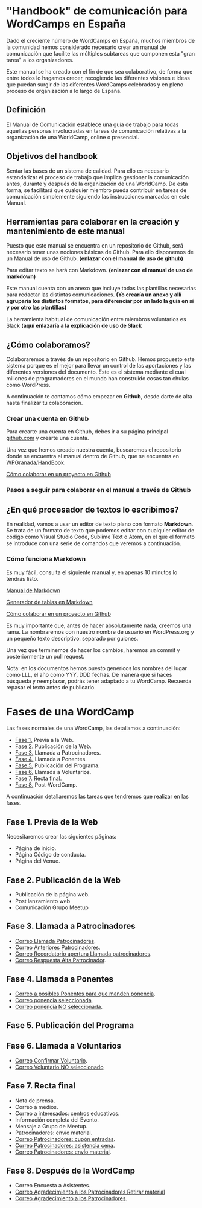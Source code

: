 # "Handbook" de comunicación para WordCamps en España

Dado el creciente número de WordCamps en España, muchos miembros de la comunidad hemos considerado necesario crear un manual de comunicación que facilite las múltiples subtareas que componen esta "gran tarea" a los organizadores.

Este manual se ha creado con el fin de que sea colaborativo, de forma que entre todos lo hagamos crecer, recogiendo las diferentes visiones e ideas que puedan surgir de las diferentes WordCamps celebradas y en pleno proceso de organización a lo largo de España.

## Definición 
El Manual de Comunicación establece una guía de trabajo para todas aquellas personas involucradas en tareas de comunicación relativas a la organización de una WorldCamp, online o presencial.

## Objetivos del handbook
Sentar las bases de un sistema de calidad.
Para ello es necesario estandarizar el proceso de trabajo que implica gestionar la comunicación antes, durante y después de la organización de una WorldCamp.
De esta forma, se facilitará que cualquier miembro pueda contribuir en tareas de comunicación simplemente siguiendo las instrucciones marcadas en este Manual.

## Herramientas para colaborar en la creación y mantenimiento de este manual
Puesto que este manual se encuentra en un repositorio de Github, será necesario tener unas nociones básicas de Github. Para ello disponemos de un Manual de uso de Github. **(enlazar con el manual de uso de github)**

Para editar texto se hará con Markdown. **(enlazar con el manual de uso de markdown)**

Este manual cuenta con un anexo que incluye todas las plantillas necesarias para redactar las distintas comunicaciones. **(Yo crearía un anexo y allí agruparía los distintos formatos, para diferenciar por un lado la guía en sí y por otro las plantillas)**

La herramienta habitual de comunicación entre miembros voluntarios es Slack **(aquí enlazaría a la explicación de uso de Slack**

## ¿Cómo colaboramos?
Colaboraremos a través de un repositorio en Github. Hemos propuesto este sistema porque es el mejor para llevar un control de las aportaciones y las diferentes versiones del documento. Este es el sistema mediante el cual millones de programadores en el mundo han construido cosas tan chulas como WordPress.

A continuación te contamos cómo empezar en **Github**, desde darte de alta hasta finalizar tu colaboración.

### Crear una cuenta en Github
Para crearte una cuenta en Github, debes ir a su página principal [github.com](https://github.com/) y crearte una cuenta.

Una vez que hemos creado nuestra cuenta, buscaremos el repositorio donde se encuentra el manual dentro de Github, que se encuentra en [WPGranada/HandBook](https://github.com/WPGranada/HandBook-Comunicacion-WordCamp).

[Cómo colaborar en un proyecto en Github](https://gist.github.com/BCasal/026e4c7f5c71418485c1)

### Pasos a seguir para colaborar en el manual a través de Github

## ¿En qué procesador de textos lo escribimos?
En realidad, vamos a usar un editor de texto plano con formato **Markdown**. Se trata de un formato de texto que podemos editar con cualquier editor de código como Visual Studio Code, Sublime Text o Atom, en el que el formato se introduce con una serie de comandos que veremos a continuación.

### Cómo funciona Markdown

Es muy fácil, consulta el siguiente manual y, en apenas 10 minutos lo tendrás listo.

[Manual de Markdown](https://commonmark.org/help/)

[Generador de tablas en Markdown](https://www.tablesgenerator.com/markdown_tables)

[Cómo colaborar en un proyecto en Github](https://gist.github.com/BCasal/026e4c7f5c71418485c1)

Es muy importante que, antes de hacer absolutamente nada, creemos una rama. La nombraremos con nuestro nombre de usuario en WordPress.org y un pequeño texto descriptivo. separado por guiones.

Una vez que terminemos de hacer los cambios, haremos un commit y posteriormente un pull request.

Nota: en los documentos hemos puesto genéricos los nombres del lugar como LLL, el año como YYY, DDD fechas. De manera que si haces búsqueda y reemplazar, podrás tener adaptado a tu WordCamp. Recuerda repasar el texto antes de publicarlo.

# Fases de una WordCamp
Las fases normales de una WordCamp, las detallamos a continuación:
- [Fase 1.](#fase-1) Previa a la Web.
- [Fase 2.](#fase-2) Publicación de la Web.
- [Fase 3.](#fase-3) Llamada a Patrocinadores.
- [Fase 4.](#fase-4) Llamada a Ponentes.
- [Fase 5.](#fase-5) Publicación del Programa.
- [Fase 6.](#fase-6) Llamada a Voluntarios.
- [Fase 7.](#fase-7) Recta final.
- [Fase 8.](#fase-8) Post-WordCamp.

A continuación detallaremos las tareas que tendremos que realizar en las fases.

## <a name="fase-1"></a>Fase 1. Previa de la Web

Necesitaremos crear las siguientes páginas:
- Página de inicio.
- Página Código de conducta.
- Página del Venue.

## <a name="fase-2"></a>Fase 2. Publicación de la Web

- Publicación de la página web.
- Post lanzamiento web
- Comunicación Grupo Meetup

## <a name="fase-3"></a>Fase 3. Llamada a Patrocinadores
- [Correo Llamada Patrocinadores](fase-3-llamada-patrocinadores/correo-presentacion-llamada.md).
- [Correo Anteriores Patrocinadores](fase-3-llamada-patrocinadores/correo-antiguos-patrocinadores.md).
- [Correo Recordatorio apertura Llamada patrocinadores](fase-3-llamada-patrocinadores/correo-presentacion-llamada.md).
- [Correo Respuesta Alta Patrocinador](fase-3-llamada-patrocinadores/correo-respuesta-alta.md).

## <a name="fase-4"></a>Fase 4. Llamada a Ponentes
- [Correo a posibles Ponentes para que manden ponencia](fase-4-llamada-ponentes/correo-solicitar-ponencia.md).
- [Correo ponencia seleccionada](fase-4-llamada-ponentes/correo-ponencia-seleccionada.md).
- [Correo ponencia NO seleccionada](fase-4-llamada-ponentes/correo-ponencia-no-seleccionada.md).

## <a name="fase-5"></a>Fase 5. Publicación del Programa

## <a name="fase-6"></a>Fase 6. Llamada a Voluntarios
- [Correo Confirmar Voluntario](fase-6-llamada-voluntarios/correo-confirmar-voluntario.md).
- [Correo Voluntario NO seleccionado](fase-6-llamada-voluntarios/correo-voluntario-no-seleccionado.md)

## <a name="fase-7"></a>Fase 7. Recta final

- Nota de prensa.
- Correo a medios.
- Correo a interesados: centros educativos.
- Información completa del Evento.
- Mensaje a Grupo de Meetup.
- Patrocinadores: envío material.
- [Correo Patrocinadores: cupón entradas](fase-7-recta-final/correo-patrocinadores-cupon-entradas.md).
- [Correo Patrocinadores: asistencia cena](fase-7-recta-final/correo-patrocinadores-asistencia-cena.md).
- [Correo Patrocinadores: envío material](fase-7-recta-final/correo-patrocinadores-envio-material.md).

## <a name="fase-8"></a>Fase 8. Después de la WordCamp
- Correo Encuesta a Asistentes.
- [Correo Agradecimiento a los Patrocinadores Retirar material](fase-8-postwordcamp/correo-agradecimiento-patrocinadores-retirar.md)
- [Correo Agradecimiento a los Patrocinadores](fase-8-postwordcamp/correo-agradecimiento-patrocinadores.md).
